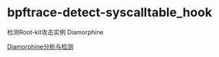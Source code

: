 # bpftrace-detect-syscalltable_hook

检测Root-kit攻击实例 Diamorphine 

[Diamorphine分析与检测](./Diamorphine-LKM-Rootkit.md)
